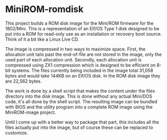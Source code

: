 # MiniROM-romdisk

This project builds a ROM disk image for the Mini/ROM firmware for the 1802/Mini. This is a representation of an Elf/OS Type 1 disk designed to be put into a ROM for read-only use as an installation or recovery boot source. Think of it a bit like a Linux Live CD.

The image is compressed in two ways to maximize space. First, the allocation unit tails past the end-of-file are not stored in the image, only the used part of each allocation unit. Secondly, each allocation unit is compressed using ZX1 compression which is designed to be efficient on 8-bit systems. The files currently being included in the image total 31,058 bytes and would take 144KB on an Elf/OS disk. In the ROM disk image they are 22,562 bytes.

The work is done by a shell script that makes the content under the files directory into the disk image. This is done without any actual Mini/DOS code, it's all done by the shell script. The resulting image can be bundled with BIOS and the utility program into a complete ROM image using the MiniROM-image project.

Until I come up with a better way to package that part, this includes all the files actually put into the image, but of course these can be replaced to customize.

